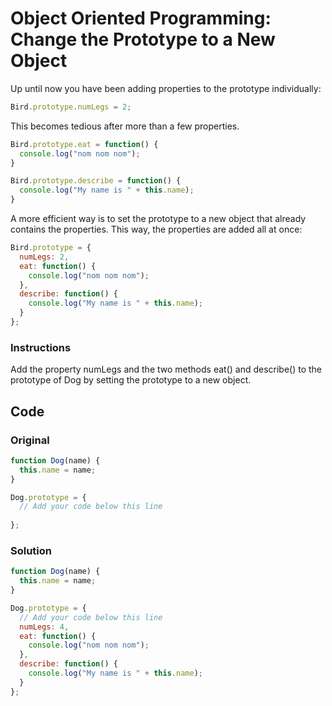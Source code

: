 # Object Oriented Programming: Change the Prototype to a New Object

Up until now you have been adding properties to the prototype individually:

```javascript
Bird.prototype.numLegs = 2;
```
This becomes tedious after more than a few properties.

```javascript
Bird.prototype.eat = function() {
  console.log("nom nom nom");
}

Bird.prototype.describe = function() {
  console.log("My name is " + this.name);
}
```
A more efficient way is to set the prototype to a new object that already contains the properties. This way, the properties are added all at once:

```javascript
Bird.prototype = {
  numLegs: 2, 
  eat: function() {
    console.log("nom nom nom");
  },
  describe: function() {
    console.log("My name is " + this.name);
  }
};
```

### Instructions

Add the property numLegs and the two methods eat() and describe() to the prototype of Dog by setting the prototype to a new object.

## Code

### Original

```javascript
function Dog(name) {
  this.name = name; 
}

Dog.prototype = {
  // Add your code below this line
  
};
```

### Solution

```javascript
function Dog(name) {
  this.name = name; 
}

Dog.prototype = {
  // Add your code below this line
  numLegs: 4,
  eat: function() {
    console.log("nom nom nom");
  },
  describe: function() {
    console.log("My name is " + this.name);
  }
};
```
